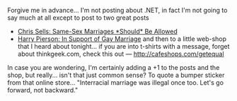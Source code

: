 Forgive me in advance... I'm not posting about .NET, in fact I'm not going to say much at all except to post to two great posts

  * [Chris Sells: Same-Sex Marriages \*Should\* Be Allowed](http://www.sellsbrothers.com/news/showTopic.aspx?ixTopic=1154)
  * [Harry Pierson: In Support of Gay Marriage](http://devhawk.net/PermaLink.aspx?guid=bb2c85ad-794b-46c9-b969-4891333c0702)
and then to a little web-shop that I heard about tonight... if you are into t-shirts with a message, forget about thinkgeek.com, check this out &#8212; <http://cafeshops.com/getequal>

In case you are wondering, I'm certainly adding a +1 to the posts and the shop, but really... isn't that just common sense? To quote a bumper sticker from that online store... "Interracial marriage was illegal once too. Let's go forward, not backward."